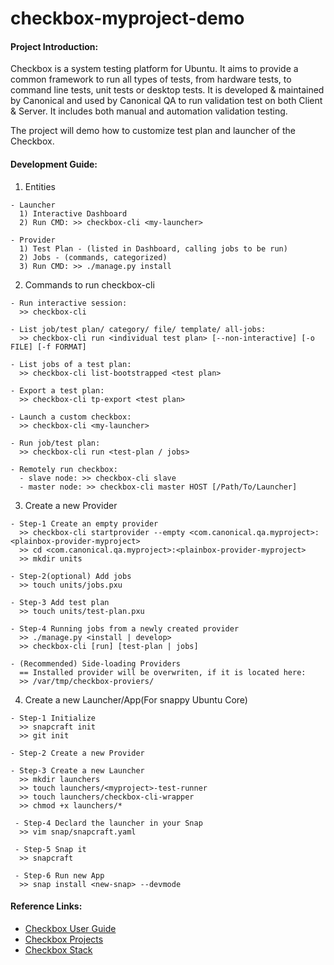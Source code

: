 # checkbox-myproject-demo

#### Project Introduction:
Checkbox is a system testing platform for Ubuntu. It aims to provide a common framework to run all types of tests, from hardware tests, to command line tests, unit tests or desktop tests. It is developed & maintained by Canonical and used by Canonical QA to run validation test on both Client & Server. It includes both manual and automation validation testing.

The project will demo how to customize test plan and launcher of the Checkbox.


#### Development Guide:
1. Entities
``` 
- Launcher
  1) Interactive Dashboard
  2) Run CMD: >> checkbox-cli <my-launcher>
  
- Provider
  1) Test Plan - (listed in Dashboard, calling jobs to be run)
  2) Jobs - (commands, categorized)
  3) Run CMD: >> ./manage.py install
```
2. Commands to run checkbox-cli
```
- Run interactive session: 
  >> checkbox-cli
  
- List job/test plan/ category/ file/ template/ all-jobs:
  >> checkbox-cli run <individual test plan> [--non-interactive] [-o FILE] [-f FORMAT]
    
- List jobs of a test plan: 
  >> checkbox-cli list-bootstrapped <test plan>

- Export a test plan:
  >> checkbox-cli tp-export <test plan>

- Launch a custom checkbox:
  >> checkbox-cli <my-launcher>
  
- Run job/test plan: 
  >> checkbox-cli run <test-plan / jobs>
  
- Remotely run checkbox:
  - slave node: >> checkbox-cli slave
  - master node: >> checkbox-cli master HOST [/Path/To/Launcher]
```
3. Create a new Provider
```
- Step-1 Create an empty provider
  >> checkbox-cli startprovider --empty <com.canonical.qa.myproject>:<plainbox-provider-myproject>
  >> cd <com.canonical.qa.myproject>:<plainbox-provider-myproject>
  >> mkdir units
  
- Step-2(optional) Add jobs
  >> touch units/jobs.pxu
  
- Step-3 Add test plan
  >> touch units/test-plan.pxu
  
- Step-4 Running jobs from a newly created provider
  >> ./manage.py <install | develop>
  >> checkbox-cli [run] [test-plan | jobs]
  
- (Recommended) Side-loading Providers
  == Installed provider will be overwriten, if it is located here: 
  >> /var/tmp/checkbox-proviers/
```
4. Create a new Launcher/App(For snappy Ubuntu Core)
```
- Step-1 Initialize
  >> snapcraft init
  >> git init
 
- Step-2 Create a new Provider

- Step-3 Create a new Launcher
  >> mkdir launchers
  >> touch launchers/<myproject>-test-runner
  >> touch launchers/checkbox-cli-wrapper
  >> chmod +x launchers/*
 
 - Step-4 Declard the launcher in your Snap
  >> vim snap/snapcraft.yaml
 
 - Step-5 Snap it
  >> snapcraft
 
 - Step-6 Run new App
  >> snap install <new-snap> --devmode
```

#### Reference Links:
- [Checkbox User Guide](https://checkbox.readthedocs.io/en/latest/using.html#getting-started)
- [Checkbox Projects](https://launchpad.net/checkbox-project)
- [Checkbox Stack](https://checkbox.readthedocs.io/en/latest/stack.html)
